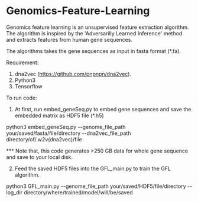 # Genomics-Feature-Learning
Genomics feature learning is an unsupervised feature extraction algorithm. The algorithm is inspired by the 'Adversarilly Learned Inference' method and extracts features from human gene sequences.

The algorithms takes the gene sequences as input in fasta format (*.fa).

Requirement:

1. dna2vec (https://github.com/pnpnpn/dna2vec).
2. Python3
3. Tensorflow

To run code:

1. At first, run embed_geneSeq.py to embed gene sequences and save the embedded matrix as HDF5 file (*.h5)

python3 embed_geneSeq.py --genome_file_path your/saved/fasta/file/directory --dna2vec_file_path directory/of/.w2v(dna2vec)/file 

*** Note that, this code generates >250 GB data for whole gene sequence and save to your local disk.

2. Feed the saved HDF5 files into the GFL_main.py to train the GFL algorithm.

python3 GFL_main.py --genome_file_path your/saved/HDF5/file/directory --log_dir directory/where/trained/model/will/be/saved 
